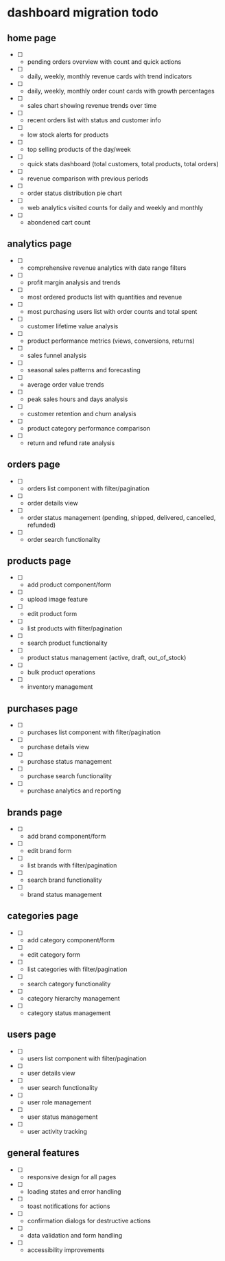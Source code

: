 # dashboard migration todo

## home page

- [ ] - pending orders overview with count and quick actions
- [ ] - daily, weekly, monthly revenue cards with trend indicators
- [ ] - daily, weekly, monthly order count cards with growth percentages
- [ ] - sales chart showing revenue trends over time
- [ ] - recent orders list with status and customer info
- [ ] - low stock alerts for products
- [ ] - top selling products of the day/week
- [ ] - quick stats dashboard (total customers, total products, total orders)
- [ ] - revenue comparison with previous periods
- [ ] - order status distribution pie chart
- [ ] - web analytics visited counts for daily and weekly and monthly 
- [ ] - abondened cart count 

## analytics page

- [ ] - comprehensive revenue analytics with date range filters
- [ ] - profit margin analysis and trends
- [ ] - most ordered products list with quantities and revenue
- [ ] - most purchasing users list with order counts and total spent
- [ ] - customer lifetime value analysis
- [ ] - product performance metrics (views, conversions, returns)
- [ ] - sales funnel analysis
- [ ] - seasonal sales patterns and forecasting
- [ ] - average order value trends
- [ ] - peak sales hours and days analysis
- [ ] - customer retention and churn analysis
- [ ] - product category performance comparison
- [ ] - return and refund rate analysis

## orders page

- [ ] - orders list component with filter/pagination
- [ ] - order details view
- [ ] - order status management (pending, shipped, delivered, cancelled, refunded)
- [ ] - order search functionality

## products page

- [ ] - add product component/form
- [ ] - upload image feature
- [ ] - edit product form
- [ ] - list products with filter/pagination
- [ ] - search product functionality
- [ ] - product status management (active, draft, out_of_stock)
- [ ] - bulk product operations
- [ ] - inventory management

## purchases page

- [ ] - purchases list component with filter/pagination
- [ ] - purchase details view
- [ ] - purchase status management
- [ ] - purchase search functionality
- [ ] - purchase analytics and reporting

## brands page

- [ ] - add brand component/form
- [ ] - edit brand form
- [ ] - list brands with filter/pagination
- [ ] - search brand functionality
- [ ] - brand status management

## categories page

- [ ] - add category component/form
- [ ] - edit category form
- [ ] - list categories with filter/pagination
- [ ] - search category functionality
- [ ] - category hierarchy management
- [ ] - category status management

## users page

- [ ] - users list component with filter/pagination
- [ ] - user details view
- [ ] - user search functionality
- [ ] - user role management
- [ ] - user status management
- [ ] - user activity tracking

## general features

- [ ] - responsive design for all pages
- [ ] - loading states and error handling
- [ ] - toast notifications for actions
- [ ] - confirmation dialogs for destructive actions
- [ ] - data validation and form handling
- [ ] - accessibility improvements
